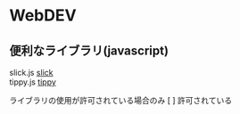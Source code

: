 # WebDEV

## 便利なライブラリ(javascript)
slick.js  [slick](https://kenwheeler.github.io/slick/)  
tippy.js [tippy](https://atomiks.github.io/tippyjs/)

ライブラリの使用が許可されている場合のみ
[ ] 許可されている
